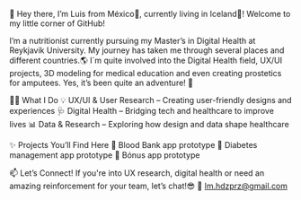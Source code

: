 👋 Hey there, I’m Luis from México🌴, currently living in Iceland🌌!
Welcome to my little corner of GitHub! 


I’m a nutritionist currently pursuing my Master’s in Digital Health at Reykjavik University. 
My journey has taken me through several places and different countries.🌎
I´m quite involved into the Digital Health field, UX/UI projects, 3D modeling for medical education and even creating prostetics for amputees. 
Yes, it’s been quite an adventure! 🎢


👨‍💻 What I Do
💡 UX/UI & User Research – Creating user-friendly designs and experiences
🩺 Digital Health – Bridging tech and healthcare to improve lives
📊 Data & Research – Exploring how design and data shape healthcare


✨ Projects You’ll Find Here
📌 Blood Bank app prototype 
📌 Diabetes management app prototype
📌 Bónus app prototype


📫 Let’s Connect!
If you're into UX research, digital health or need an amazing reinforcement for your team, let’s chat!😎
📧 lm.hdzprz@gmail.com
